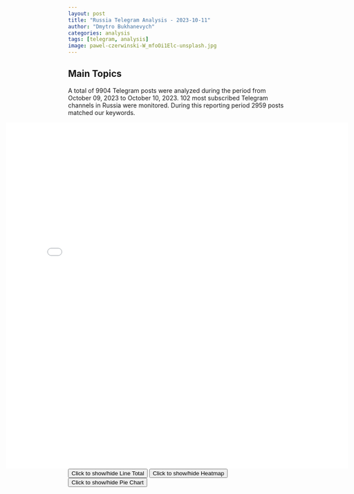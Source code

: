 ```yaml
---
layout: post
title: "Russia Telegram Analysis - 2023-10-11"
author: "Dmytro Bukhanevych"
categories: analysis
tags: [telegram, analysis]
image: pawel-czerwinski-W_mfoOi1Elc-unsplash.jpg
---
```

<style>
    /* Adjusting iframe-container styles */
    .wide-iframe-container {
        width: calc(100% + 30vw);  /* Extending the width */
        margin-left: -15vw;       /* Negative margin to push to the left */
        overflow: hidden;         /* In case the iframe content spills over */
    }
    .wide-iframe-container iframe {
        width: 100%;  /* Making the iframe take the full width of its container */
        border: none; /* Removing any borders from the iframe */
    }
    /* Toggle mechanism */
    .hidden {
        display: none;
    }
    .show-content-target:checked + .show-content {
        display: block;
    }
</style>
<h2>Main Topics</h2>
<p>A total of 9904 Telegram posts were analyzed during the period from October 09, 2023 to October 10, 2023. 102 most subscribed Telegram channels in Russia were monitored. During this reporting period 2959 posts matched our keywords.</p>
<!-- Embedding Main Plotly Visualization -->
<div class="wide-iframe-container">
    <iframe src="{{site.baseurl}}/visualizations/2023-10-11/fig_topics_time.html" height="800"></iframe>
</div>
<!-- Toggle mechanism for the second graph: Line Total -->
<button onclick="toggleContent('lineTotalContent')">Click to show/hide Line Total</button>
<div id="lineTotalContent" style="display:none;" class="wide-iframe-container">
    <iframe src="{{site.baseurl}}/visualizations/2023-10-11/fig_line_total.png" height="800"></iframe>
</div>
<!-- Toggle mechanism for the third graph: Heatmap -->
<button onclick="toggleContent('heatmapContent')">Click to show/hide Heatmap</button>
<div id="heatmapContent" style="display:none;" class="wide-iframe-container">
    <iframe src="{{site.baseurl}}/visualizations/2023-10-11/fig_heatmap.png" height="800"></iframe>
</div>
<!-- Toggle mechanism for the fourth graph: Pie Chart -->
<button onclick="toggleContent('pieContent')">Click to show/hide Pie Chart</button>
<div id="pieContent" style="display:none;" class="wide-iframe-container">
    <iframe src="{{site.baseurl}}/visualizations/2023-10-11/fig_pie.png" height="800"></iframe>
</div>
